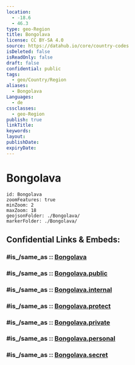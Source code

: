 ```yaml
---
location:
  - -18.6
  - 46.3
type: geo-Region
title: Bongolava
license: CC BY-SA 4.0
source: https://datahub.io/core/country-codes
isDeleted: false
isReadOnly: false
draft: false
confidential: public
tags:
  - geo/Country/Region
aliases:
  - Bongolava
Languages:
  - de
cssclasses:
  - geo-Region
publish: true
linkTitle:
keywords:
layout:
publishDate:
expiryDate:
---
```


# Bongolava

```leaflet
id: Bongolava
zoomFeatures: true 
minZoom: 2 
maxZoom: 18
geojsonFolder: ./Bongolava/
markerFolder: ./Bongolava/
```


## Confidential Links & Embeds: 

### #is_/same_as :: [Bongolava](/_Standards/Earth/Continent/Africa/Africa~East/Madagascar/Provinces~Madagascar/Antananarivo/counties~Antananarivo/Bongolava.md) 

### #is_/same_as :: [Bongolava.public](/_public/Earth/Continent/Africa/Africa~East/Madagascar/Provinces~Madagascar/Antananarivo/counties~Antananarivo/Bongolava.public.md) 

### #is_/same_as :: [Bongolava.internal](/_internal/Earth/Continent/Africa/Africa~East/Madagascar/Provinces~Madagascar/Antananarivo/counties~Antananarivo/Bongolava.internal.md) 

### #is_/same_as :: [Bongolava.protect](/_protect/Earth/Continent/Africa/Africa~East/Madagascar/Provinces~Madagascar/Antananarivo/counties~Antananarivo/Bongolava.protect.md) 

### #is_/same_as :: [Bongolava.private](/_private/Earth/Continent/Africa/Africa~East/Madagascar/Provinces~Madagascar/Antananarivo/counties~Antananarivo/Bongolava.private.md) 

### #is_/same_as :: [Bongolava.personal](/_personal/Earth/Continent/Africa/Africa~East/Madagascar/Provinces~Madagascar/Antananarivo/counties~Antananarivo/Bongolava.personal.md) 

### #is_/same_as :: [Bongolava.secret](/_secret/Earth/Continent/Africa/Africa~East/Madagascar/Provinces~Madagascar/Antananarivo/counties~Antananarivo/Bongolava.secret.md)

